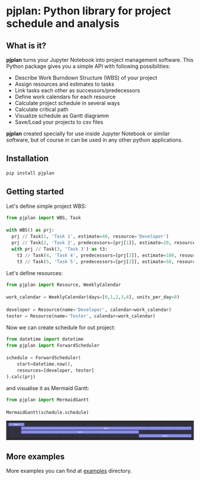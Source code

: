 # pjplan: Python library for project schedule and analysis

## What is it?

**pjplan** turns your Jupyter Notebook into project management software. 
This Python package gives you a simple API with following possibilities:
- Describe Work Burndown Structure (WBS) of your project
- Assign resources and estimates to tasks
- Link tasks each other as successors/predecessors
- Define work calendars for each resource
- Calculate project schedule in several ways
- Calculate critical path
- Visualize schedule as Gantt diagramm
- Save/Load your projects to csv files

**pjplan** created specially for use inside Jupyter Notebook or similar software, 
but of course in can be used in any other python applications.

## Installation

```bash
pip install pjplan
```

## Getting started

Let's define simple project WBS:
```python
from pjplan import WBS, Task

with WBS() as prj:
  prj // Task(1, 'Task 1', estimate=40, resource='Developer')
  prj // Task(2, 'Task 2', predecessors=[prj[1]], estimate=20, resource='Developer')
  with prj // Task(3, 'Task 3') as t3:
    t3 // Task(4, 'Task 4', predecessors=[prj[2]], estimate=100, resource='Tester')
    t3 // Task(5, 'Task 5', predecessors=[prj[2]], estimate=50, resource='Tester')
```

Let's define resources:
```python
from pjplan import Resource, WeeklyCalendar

work_calendar = WeeklyCalendar(days=[0,1,2,3,4], units_per_day=8)

developer = Resource(name='Developer', calendar=work_calendar)
tester = Resource(name='Tester', calendar=work_calendar)
```

Now we can create schedule for out project:
```python
from datetime import datetime
from pjplan import ForwardScheduler

schedule = ForwardScheduler(
    start=datetime.now(), 
    resources=[developer, tester]
).calc(prj)
```

and visualise it as Mermaid Gantt:
```python
from pjplan import MermaidGantt

MermaidGantt(schedule.schedule)
```
![Иллюстрация к проекту](https://github.com/artem-snopkov/pjplan/raw/master/docs/_static/img/readme/mermaid.png)
## More examples

More examples you can find at [examples](/examples) directory.